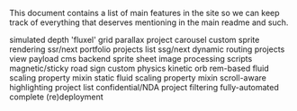 This document contains a list of main features in the site so we can keep track of everything that deserves mentioning in the main readme and such.

simulated depth 'fluxel' grid
parallax project carousel
custom sprite rendering
ssr/next portfolio projects list
ssg/next dynamic routing projects view
payload cms backend
sprite sheet image processing scripts
magnetic/sticky road sign
custom physics kinetic orb
rem-based fluid scaling property mixin
static fluid scaling property mixin
scroll-aware highlighting project list
confidential/NDA project filtering
fully-automated complete (re)deployment